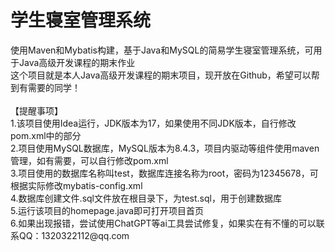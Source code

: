 <h1>学生寝室管理系统</h1>
使用Maven和Mybatis构建，基于Java和MySQL的简易学生寝室管理系统，可用于Java高级开发课程的期末作业<br>
这个项目就是本人Java高级开发课程的期末项目，现开放在Github，希望可以帮到有需要的同学！<br>
<br>
【提醒事项】<br>
1.该项目使用Idea运行，JDK版本为17，如果使用不同JDK版本，自行修改pom.xml中的部分<br>
2.项目使用MySQL数据库，MySQL版本为8.4.3，项目内驱动等组件使用maven管理，如有需要，可以自行修改pom.xml<br>
3.项目使用的数据库名称叫test，数据库连接名称为root，密码为12345678，可根据实际修改mybatis-config.xml<br>
4.数据库创建文件.sql文件放在根目录下，为test.sql，用于创建数据库<br>
5.运行该项目的homepage.java即可打开项目首页<br>
6.如果出现报错，尝试使用ChatGPT等ai工具尝试修复，如果实在有不懂的可以联系QQ：1320322112@qq.com<br>
<br>

